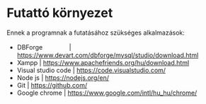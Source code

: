 # Futattó környezet
Ennek a programnak a futatásához szükséges alkalmazások:
  - DBForge 　　　　| https://www.devart.com/dbforge/mysql/studio/download.html
  - Xampp | https://www.apachefriends.org/hu/download.html
  - Visual studio code | https://code.visualstudio.com/
  - Node js | https://nodejs.org/en/
  - Git | https://github.com/
  - Google chrome | https://www.google.com/intl/hu_hu/chrome/
